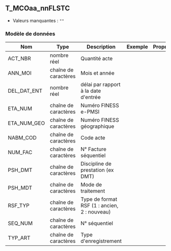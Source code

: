 <!-- SPDX-License-Identifier: MPL-2.0 -->
## T_MCOaa_nnFLSTC

- Valeurs manquantes : `""`

### Modèle de données

|Nom|Type|Description|Exemple|Propriétés|
|-|-|-|-|-|
|ACT_NBR|nombre réel|Quantité acte|||
|ANN_MOI|chaîne de caractères|Mois et année|||
|DEL_DAT_ENT|nombre réel|délai par rapport à la date d'entrée|||
|ETA_NUM|chaîne de caractères|Numéro FINESS e-PMSI|||
|ETA_NUM_GEO|chaîne de caractères|Numéro FINESS géographique|||
|NABM_COD|chaîne de caractères|Code acte|||
|NUM_FAC|chaîne de caractères|N° Facture séquentiel|||
|PSH_DMT|chaîne de caractères|Discipline de prestation (ex DMT)|||
|PSH_MDT|chaîne de caractères|Mode de traitement|||
|RSF_TYP|chaîne de caractères|Type de format RSF (1 : ancien, 2 : nouveau)|||
|SEQ_NUM|chaîne de caractères|N° séquentiel|||
|TYP_ART|chaîne de caractères|Type d'enregistrement|||
